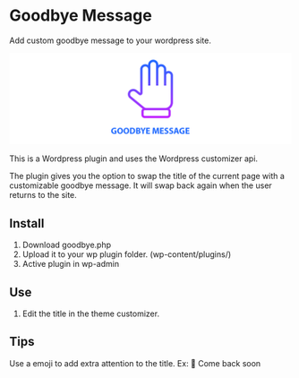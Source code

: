 # Goodbye Message

Add custom goodbye message to your wordpress site.

![Header illustration](readme_assets/header.png?raw=true "Header")

This is a Wordpress plugin and uses the Wordpress customizer api.

The plugin gives you the option to swap the title of the current page with a customizable goodbye message. It will swap back again when the user returns to the site. 

## Install
1. Download goodbye.php
2. Upload it to your wp plugin folder. (wp-content/plugins/)
3. Active plugin in wp-admin

## Use
1. Edit the title in the theme customizer.

## Tips
Use a emoji to add extra attention to the title.
Ex: 👋  Come back soon 

 
